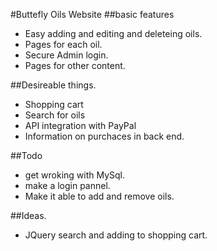 #Buttefly Oils Website
##basic features
- Easy adding and editing and deleteing oils.
- Pages for each oil.
- Secure Admin login.
- Pages for other content. 

##Desireable things.
- Shopping cart
- Search for oils
- API integration with PayPal
- Information on purchaces in back end. 

##Todo
- get wroking with MySql.
- make a login pannel.
- Make it able to add and remove oils.

##Ideas.
- JQuery search and adding to shopping cart.

